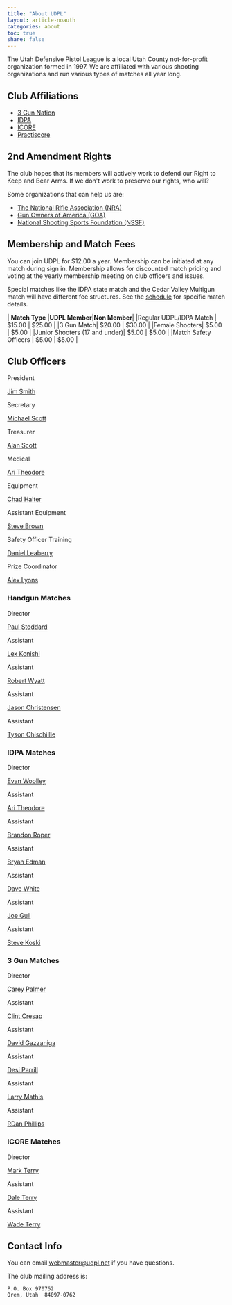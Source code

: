```yaml
---
title: "About UDPL"
layout: article-noauth
categories: about
toc: true
share: false
---
```


The Utah Defensive Pistol League is a local Utah County not-for-profit organization formed in 1997. We are affiliated with various shooting organizations and run various types of matches all year long. 


## Club Affiliations

* [3 Gun Nation](http://www.3gunnation.com)
* [IDPA](http://www.idpa.com)
* [ICORE](http://www.icore.org)
* [Practiscore](https://practiscore.com)

## 2nd Amendment Rights

The club hopes that its members will actively work to defend our Right to Keep and Bear Arms. If we don't work to preserve our rights, who will?

Some organizations that can help us are:

* [The National Rifle Association (NRA)](http://home.nra.org/)
* [Gun Owners of America (GOA)](http://gunowners.org/)
* [National Shooting Sports Foundation (NSSF)](http://www.nssf.org/)

## Membership and Match Fees

You can join UDPL for $12.00 a year. Membership can be initiated at any match during sign in. Membership allows for discounted match pricing and voting at the yearly membership meeting on club officers and issues.

Special matches like the IDPA state match and the Cedar Valley Multigun match will have different fee structures. See the [schedule](/schedule) for specific match details.

| **Match Type**  |**UDPL Member**|**Non Member**|
|Regular UDPL/IDPA Match | $15.00 | $25.00 |
|3 Gun Match| $20.00 | $30.00 |
|Female Shooters| $5.00 | $5.00 |
|Junior Shooters (17 and under)| $5.00 | $5.00 |
|Match Safety Officers | $5.00 | $5.00 |


## Club Officers

<div class="group-officers">

<div class="officer"><p class="officer-title">President</p><p class="officer-name"><a href="mailto:jsmith@ipaperbox.com">Jim Smith</a></p></div>

<div class="officer"><p class="officer-title">Secretary</p><p class="officer-name"><a href="mailto:m_g_scott@hotmail.com">Michael Scott</a></p></div>

<div class="officer"><p class="officer-title">Treasurer</p><p class="officer-name"><a href="mailto:roughshod00@hotmail.com">Alan Scott</a></p></div>

<div class="officer"><p class="officer-title">Medical</p><p class="officer-name"><a href="mailto:atwolf@hotmail.com">Ari Theodore</a></p></div>

<div class="officer"><p class="officer-title">Equipment</p><p class="officer-name"><a href="mailto:halter.chad@comcast.net">Chad Halter</a></p></div>

<div class="officer"><p class="officer-title">Assistant Equipment</p><p class="officer-name"><a href="mailto:steven.brown2@hp.com">Steve Brown</a></p></div>

<div class="officer"><p class="officer-title">Safety Officer Training</p><p class="officer-name"><a href="mailto:leaberry@gmail.com">Daniel Leaberry</a></p></div>

<div class="officer"><p class="officer-title">Prize Coordinator</p><p class="officer-name"><a href="mailto:bigno73@aol.com">Alex Lyons</a></p></div>

</div>

### Handgun Matches

<div class="group-officers">

<div class="officer"><p class="officer-title">Director</p><p class="officer-name"><a href="mailto:docstodd@hotmail.com">Paul Stoddard</a></p></div>

<div class="officer"><p class="officer-title">Assistant</p><p class="officer-name"><a href="mailto:lexkonishi@gmail.com">Lex Konishi</a></p></div>

<div class="officer"><p class="officer-title">Assistant</p><p class="officer-name"><a href="mailto:robert@rawyatt.com">Robert Wyatt</a></p></div>

<div class="officer"><p class="officer-title">Assistant</p><p class="officer-name"><a href="mailto:jason@concealmentsolutions.com">Jason Christensen</a></p></div>

<div class="officer"><p class="officer-title">Assistant</p><p class="officer-name"><a href="mailto:tchischillie@gmail.com">Tyson Chischillie</a></p></div>

</div>


### IDPA Matches

<div class="group-officers">

<div class="officer"><p class="officer-title">Director</p><p class="officer-name"><a href="mailto:evan@woolleyfamily.com">Evan Woolley</a></p></div>

<div class="officer"><p class="officer-title">Assistant</p><p class="officer-name"><a href="mailto:atwolf@hotmail.com">Ari Theodore</a></p></div>

<div class="officer"><p class="officer-title">Assistant</p><p class="officer-name"><a href="mailto:brandontroper@gmail.com">Brandon Roper</a></p></div>

<div class="officer"><p class="officer-title">Assistant</p><p class="officer-name"><a href="mailto:bryanedman@yahoo.com">Bryan Edman</a></p></div>

<div class="officer"><p class="officer-title">Assistant</p><p class="officer-name"><a href="mailto:dwhite@jorg.net">Dave White</a></p></div>

<div class="officer"><p class="officer-title">Assistant</p><p class="officer-name"><a href="mailto:gull.joe@gmail.com">Joe Gull</a></p></div>

<div class="officer"><p class="officer-title">Assistant</p><p class="officer-name"><a href="mailto:koski88@hotmail.com">Steve Koski</a></p></div>

</div>

### 3 Gun Matches

<div class="group-officers">

<div class="officer"><p class="officer-title">Director</p><p class="officer-name"><a href="mailto:carey@allabouttrucks.net">Carey Palmer</a></p></div>

<div class="officer"><p class="officer-title">Assistant</p><p class="officer-name"><a href="mailto:cresaps@earthlink.net">Clint Cresap</a></p></div>

<div class="officer"><p class="officer-title">Assistant</p><p class="officer-name"><a href="mailto:david.gazzaniga@gmail.com">David Gazzaniga</a></p></div>

<div class="officer"><p class="officer-title">Assistant</p><p class="officer-name"><a href="mailto:dparrill@hotmail.com">Desi Parrill</a></p></div>

<div class="officer"><p class="officer-title">Assistant</p><p class="officer-name"><a href="mailto:mozzzy@digis.net">Larry Mathis</a></p></div>

<div class="officer"><p class="officer-title">Assistant</p><p class="officer-name"><a href="mailto:rphillips@klune.com">RDan Phillips</a></p></div>

</div>



### ICORE Matches

<div class="group-officers">

<div class="officer"><p class="officer-title">Director</p><p class="officer-name"><a href="mailto:kristat@cut.net">Mark Terry</a></p></div>

<div class="officer"><p class="officer-title">Assistant</p><p class="officer-name"><a href="mailto:dalejoeterry@yahoo.com">Dale Terry</a></p></div>

<div class="officer"><p class="officer-title">Assistant</p><p class="officer-name"><a href="mailto:Jwterry44@yahoo.com">Wade Terry</a></p></div>

</div>


## Contact Info

You can email <webmaster@udpl.net> if you have questions.

The club mailing address is: 

    P.O. Box 970762
    Orem, Utah  84097-0762
